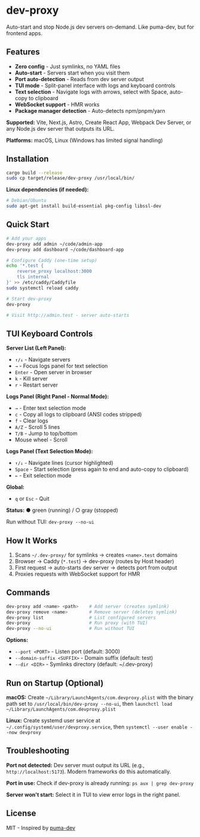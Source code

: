 # dev-proxy

Auto-start and stop Node.js dev servers on-demand. Like puma-dev, but for frontend apps.

## Features

- **Zero config** - Just symlinks, no YAML files
- **Auto-start** - Servers start when you visit them
- **Port auto-detection** - Reads from dev server output
- **TUI mode** - Split-panel interface with logs and keyboard controls
- **Text selection** - Navigate logs with arrows, select with Space, auto-copy to clipboard
- **WebSocket support** - HMR works
- **Package manager detection** - Auto-detects npm/pnpm/yarn

**Supported:** Vite, Next.js, Astro, Create React App, Webpack Dev Server, or any Node.js dev server that outputs its URL.

**Platforms:** macOS, Linux (Windows has limited signal handling)

## Installation

```bash
cargo build --release
sudo cp target/release/dev-proxy /usr/local/bin/
```

**Linux dependencies (if needed):**
```bash
# Debian/Ubuntu
sudo apt-get install build-essential pkg-config libssl-dev
```

## Quick Start

```bash
# Add your apps
dev-proxy add admin ~/code/admin-app
dev-proxy add dashboard ~/code/dashboard-app

# Configure Caddy (one-time setup)
echo '*.test {
    reverse_proxy localhost:3000
    tls internal
}' >> /etc/caddy/Caddyfile
sudo systemctl reload caddy

# Start dev-proxy
dev-proxy

# Visit http://admin.test - server auto-starts
```

## TUI Keyboard Controls

**Server List (Left Panel):**
- `↑/↓` - Navigate servers
- `→` - Focus logs panel for text selection
- `Enter` - Open server in browser
- `k` - Kill server
- `r` - Restart server

**Logs Panel (Right Panel - Normal Mode):**
- `→` - Enter text selection mode
- `c` - Copy all logs to clipboard (ANSI codes stripped)
- `f` - Clear logs
- `A/Z` - Scroll 5 lines
- `T/B` - Jump to top/bottom
- Mouse wheel - Scroll

**Logs Panel (Text Selection Mode):**
- `↑/↓` - Navigate lines (cursor highlighted)
- `Space` - Start selection (press again to end and auto-copy to clipboard)
- `←` - Exit selection mode

**Global:**
- `q` or `Esc` - Quit

**Status:** ● green (running) / ○ gray (stopped)

Run without TUI: `dev-proxy --no-ui`

## How It Works

1. Scans `~/.dev-proxy/` for symlinks → creates `<name>.test` domains
2. Browser → Caddy (`*.test`) → dev-proxy (routes by Host header)
3. First request → auto-starts dev server → detects port from output
4. Proxies requests with WebSocket support for HMR

## Commands

```bash
dev-proxy add <name> <path>    # Add server (creates symlink)
dev-proxy remove <name>        # Remove server (deletes symlink)
dev-proxy list                 # List configured servers
dev-proxy                      # Run proxy (with TUI)
dev-proxy --no-ui              # Run without TUI
```

**Options:**
- `--port <PORT>` - Listen port (default: 3000)
- `--domain-suffix <SUFFIX>` - Domain suffix (default: test)
- `--dir <DIR>` - Symlinks directory (default: ~/.dev-proxy)

## Run on Startup (Optional)

**macOS:** Create `~/Library/LaunchAgents/com.devproxy.plist` with the binary path set to `/usr/local/bin/dev-proxy --no-ui`, then `launchctl load ~/Library/LaunchAgents/com.devproxy.plist`

**Linux:** Create systemd user service at `~/.config/systemd/user/devproxy.service`, then `systemctl --user enable --now devproxy`

## Troubleshooting

**Port not detected:** Dev server must output its URL (e.g., `http://localhost:5173`). Modern frameworks do this automatically.

**Port in use:** Check if dev-proxy is already running: `ps aux | grep dev-proxy`

**Server won't start:** Select it in TUI to view error logs in the right panel.

## License

MIT - Inspired by [puma-dev](https://github.com/puma/puma-dev)
